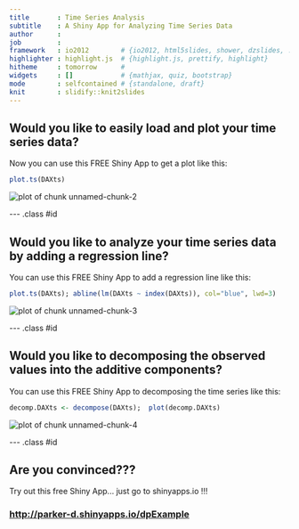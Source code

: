 ```yaml
---
title       : Time Series Analysis
subtitle    : A Shiny App for Analyzing Time Series Data
author      : 
job         : 
framework   : io2012        # {io2012, html5slides, shower, dzslides, ...}
highlighter : highlight.js  # {highlight.js, prettify, highlight}
hitheme     : tomorrow      # 
widgets     : []            # {mathjax, quiz, bootstrap}
mode        : selfcontained # {standalone, draft}
knit        : slidify::knit2slides
---
```


## Would you like to easily load and plot your time series data?

Now you can use this FREE Shiny App to get a plot like this:




```r
plot.ts(DAXts)
```

![plot of chunk unnamed-chunk-2](assets/fig/unnamed-chunk-2.png) 

--- .class #id 

## Would you like to analyze your time series data by adding a regression line?

You can use this FREE Shiny App to add a regression line like this:


```r
plot.ts(DAXts); abline(lm(DAXts ~ index(DAXts)), col="blue", lwd=3)
```

<img src="assets/fig/unnamed-chunk-3.png" title="plot of chunk unnamed-chunk-3" alt="plot of chunk unnamed-chunk-3" style="display: block; margin: auto;" />

--- .class #id 

## Would you like to decomposing the observed values into the additive components?

You can use this FREE Shiny App to decomposing the time series like this:


```r
decomp.DAXts <- decompose(DAXts);  plot(decomp.DAXts)
```

<img src="assets/fig/unnamed-chunk-4.png" title="plot of chunk unnamed-chunk-4" alt="plot of chunk unnamed-chunk-4" style="display: block; margin: auto;" />

--- .class #id 

## Are you convinced???

Try out this free Shiny App... just go to shinyapps.io !!!


### http://parker-d.shinyapps.io/dpExample



